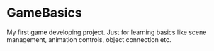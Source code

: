 # GameBasics
My first game developing project. Just for learning basics like scene management, animation controls, object connection etc. 
